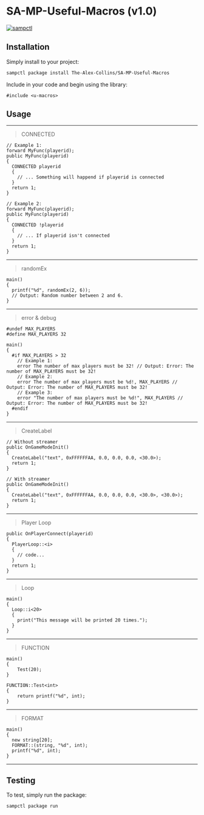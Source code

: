 # SA-MP-Useful-Macros (v1.0)
[![sampctl](https://img.shields.io/badge/sampctl-SA--MP--Useful--Macros-2f2f2f.svg?style=for-the-badge)](https://github.com/The-Alex-Collins/SA-MP-Useful-Macros)

## Installation

Simply install to your project:

```bash
sampctl package install The-Alex-Collins/SA-MP-Useful-Macros
```

Include in your code and begin using the library:

```pawn
#include <u-macros>
```

## Usage
---
> CONNECTED
```pawn
// Example 1:
forward MyFunc(playerid);
public MyFunc(playerid)
{
  CONNECTED playerid
  {
    // ... Something will happend if playerid is connected
  }
  return 1;
}

// Example 2:
forward MyFunc(playerid);
public MyFunc(playerid)
{
  CONNECTED !playerid
  {
    // ... If playerid isn't connected
  }
  return 1;
}
```
---
> randomEx
```pawn
main()
{
  printf("%d", randomEx(2, 6));
  // Output: Random number between 2 and 6.
}
```
---
> error & debug
```pawn
#undef MAX_PLAYERS
#define MAX_PLAYERS 32

main()
{
  #if MAX_PLAYERS > 32
    // Example 1:
    error The number of max players must be 32! // Output: Error: The number of MAX_PLAYERS must be 32!
    // Example 2:
    error The number of max players must be %d!, MAX_PLAYERS // Output: Error: The number of MAX_PLAYERS must be 32!
    // Example 3:
    error "The number of max players must be %d!", MAX_PLAYERS // Output: Error: The number of MAX_PLAYERS must be 32!
  #endif
}
```
---
> CreateLabel
```pawn
// Without streamer
public OnGameModeInit()
{
  CreateLabel("text", 0xFFFFFFAA, 0.0, 0.0, 0.0, <30.0>);
  return 1;
}

// With streamer
public OnGameModeInit()
{
  CreateLabel("text", 0xFFFFFFAA, 0.0, 0.0, 0.0, <30.0>, <30.0>);
  return 1;
}
```
---
> Player Loop
```pawn
public OnPlayerConnect(playerid)
{
  PlayerLoop::<i>
  {
    // code...
  }
  return 1;
}
```
---
> Loop
```pawn
main()
{
  Loop::i<20>
  {
    print("This message will be printed 20 times.");
  }
}
```
---
> FUNCTION
```pawn
main()
{
	Test(20);
}

FUNCTION::Test<int>
{
	return printf("%d", int);
}
```
---
> FORMAT
```pawn
main()
{
  new string[20];
  FORMAT::(string, "%d", int);
  printf("%d", int);
}
```
---
## Testing

<!--
Depending on whether your package is tested via in-game "demo tests" or
y_testing unit-tests, you should indicate to readers what to expect below here.
-->

To test, simply run the package:

```bash
sampctl package run
```